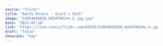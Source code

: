 ```yaml
---
source: "flickr"
title: "Raith Rovers - Stark's Park"
image: "53054826020_0d34f0024e_b.jpg.jpg"
date: "2023-07-18"
link: "https://live.staticflickr.com/65535/53054826020_0d34f0024e_b.jpg"
draft: "false"
showcase: "map"
---
```

